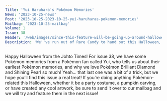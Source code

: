 ```yaml
---
Title: 'Yui Haruhara’s Pokémon Memories'
News: '2023-10-25-news'
Post: '2023-10-25-2023-10-25-yui-haruharas-pokemon-memories'
Mailbag: '2023-10-25-mailbag'
Volume: 1
Issue: 38
Header: '/web/images/since-this-feature-will-be-going-up-around-halloween-its-fitting-that-we-received-a-photograph-of-yo.png'
Description: 'We''ve run out of Rare Candy to hand out this Halloween, but we do have some great Pokémon memories by Yui Haruhara, Pokémon news, and more of your letters addressed to the Johto Times mailbag!'
---
```

Happy Halloween from the Johto Times! For issue 38, we have some Pokémon memories from a Pokémon fan called Yui, who tells us about their earliest Pokémon memories, and why we love Pokémon Brilliant Diamond and Shining Pearl so much! Yeah… that last one was a bit of a trick, but we hope you’ll find this issue a real treat! If you’re doing anything Pokémon-related this Halloween, whether it be a party costume, a pumpkin carving, or have created any cool artwork, be sure to send it over to our mailbag and we will try and feature them in the next issue!